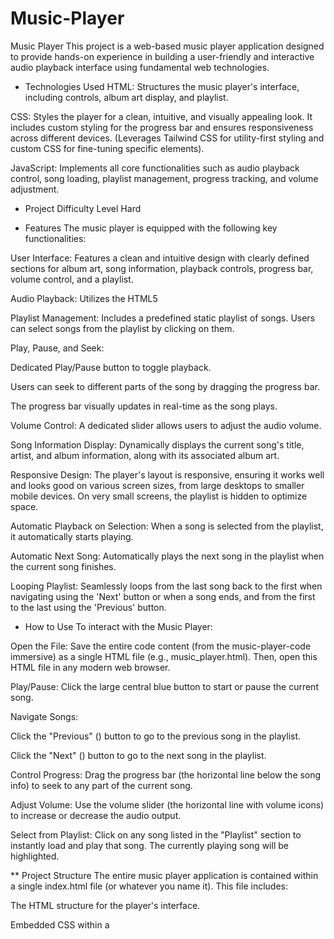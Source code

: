 # Music-Player
Music Player
This project is a web-based music player application designed to provide hands-on experience in building a user-friendly and interactive audio playback interface using fundamental web technologies.

* Technologies Used
HTML: Structures the music player's interface, including controls, album art display, and playlist.

CSS: Styles the player for a clean, intuitive, and visually appealing look. It includes custom styling for the progress bar and ensures responsiveness across different devices. (Leverages Tailwind CSS for utility-first styling and custom CSS for fine-tuning specific elements).

JavaScript: Implements all core functionalities such as audio playback control, song loading, playlist management, progress tracking, and volume adjustment.

* Project Difficulty Level
Hard

* Features
The music player is equipped with the following key functionalities:

User Interface: Features a clean and intuitive design with clearly defined sections for album art, song information, playback controls, progress bar, volume control, and a playlist.

Audio Playback: Utilizes the HTML5 <audio> element to handle the seamless playback of audio files.

Playlist Management: Includes a predefined static playlist of songs. Users can select songs from the playlist by clicking on them.

Play, Pause, and Seek:

Dedicated Play/Pause button to toggle playback.

Users can seek to different parts of the song by dragging the progress bar.

The progress bar visually updates in real-time as the song plays.

Volume Control: A dedicated slider allows users to adjust the audio volume.

Song Information Display: Dynamically displays the current song's title, artist, and album information, along with its associated album art.

Responsive Design: The player's layout is responsive, ensuring it works well and looks good on various screen sizes, from large desktops to smaller mobile devices. On very small screens, the playlist is hidden to optimize space.

Automatic Playback on Selection: When a song is selected from the playlist, it automatically starts playing.

Automatic Next Song: Automatically plays the next song in the playlist when the current song finishes.

Looping Playlist: Seamlessly loops from the last song back to the first when navigating using the 'Next' button or when a song ends, and from the first to the last using the 'Previous' button.

* How to Use
To interact with the Music Player:

Open the File: Save the entire code content (from the music-player-code immersive) as a single HTML file (e.g., music_player.html). Then, open this HTML file in any modern web browser.

Play/Pause: Click the large central blue button to start or pause the current song.

Navigate Songs:

Click the "Previous" () button to go to the previous song in the playlist.

Click the "Next" () button to go to the next song in the playlist.

Control Progress: Drag the progress bar (the horizontal line below the song info) to seek to any part of the current song.

Adjust Volume: Use the volume slider (the horizontal line with volume icons) to increase or decrease the audio output.

Select from Playlist: Click on any song listed in the "Playlist" section to instantly load and play that song. The currently playing song will be highlighted.

** Project Structure
The entire music player application is contained within a single index.html file (or whatever you name it). This file includes:

The HTML structure for the player's interface.

Embedded CSS within a <style> tag, utilizing Tailwind CSS for rapid styling and custom rules for elements like the progress bar.

Embedded JavaScript within a <script> tag, managing all dynamic functionalities.

* Implementation Details & Code Quality
Clean Code: The JavaScript is organized into logical functions for better readability and maintainability.

Well-Documented: The HTML, CSS, and JavaScript code segments are extensively commented to explain the functionality and purpose of various components and logic.

Dynamic UI Updates: Song information, album art, and playlist highlights are dynamically updated via JavaScript.

Responsive Design: CSS media queries and Tailwind's responsive classes are used to ensure the player adapts gracefully to different screen sizes.

* Creativity & User Experience
The project focuses on providing a smooth and enjoyable user experience through:

A visually appealing and modern design using Tailwind CSS.

Intuitive controls with clear icons and interactive hover effects.

Real-time feedback through the progress bar and highlighted playlist items.

Seamless transitions between songs and immediate playback upon selection.
